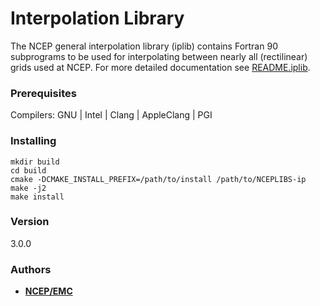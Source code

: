 # Interpolation Library

The NCEP general interpolation library (iplib) contains Fortran 90 subprograms
to be used for interpolating between nearly all (rectilinear) grids used at NCEP.
For more detailed documentation see [README.iplib](README.iplib).

### Prerequisites

Compilers: GNU | Intel | Clang | AppleClang | PGI


### Installing

```
mkdir build
cd build
cmake -DCMAKE_INSTALL_PREFIX=/path/to/install /path/to/NCEPLIBS-ip
make -j2
make install
```


### Version
3.0.0


### Authors

* **[NCEP/EMC](NCEP.List.EMC.nceplibs.Developers@noaa.gov)**
